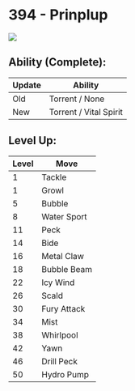 # 394 - Prinplup
![][394]

## Ability (Complete):

Update | Ability
---    | ---
Old    | Torrent / None
New    | Torrent / Vital Spirit

## Level Up:

Level | Move
---   | ---
  1   | Tackle
  1   | Growl
  5   | Bubble
  8   | Water Sport
 11   | Peck
 14   | Bide
 16   | Metal Claw
 18   | Bubble Beam
 22   | Icy Wind
 26   | Scald
 30   | Fury Attack
 34   | Mist
 38   | Whirlpool
 42   | Yawn
 46   | Drill Peck
 50   | Hydro Pump



[394]: /img/pokemon/394.png
